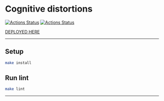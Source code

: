 # Cognitive distortions

[![Actions Status](https://github.com/sunn-shinne/layout-designer-project-lvl2/workflows/hexlet-check/badge.svg)](https://github.com/sunn-shinne/layout-designer-project-lvl2/actions)
[![Actions Status](https://github.com/sunn-shinne/layout-designer-project-lvl1/workflows/linter-check/badge.svg)](https://github.com/sunn-shinne/layout-designer-project-lvl2/actions)

[DEPLOYED HERE](http://music-box-sunnshinne.surge.sh/)

---

## Setup

```bash
make install
```

## Run lint

```bash
make lint
```

---
